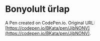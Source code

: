 # Bonyolult űrlap

A Pen created on CodePen.io. Original URL: [https://codepen.io/BKata/pen/JjbNONV](https://codepen.io/BKata/pen/JjbNONV).



